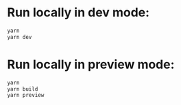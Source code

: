 # Run locally in dev mode:
```txt
yarn
yarn dev
```

# Run locally in preview mode:
```txt
yarn
yarn build
yarn preview
```
